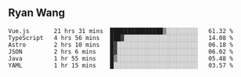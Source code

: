 ## Ryan Wang

<!--START_SECTION:waka-->

```text
Vue.js       21 hrs 31 mins  ███████████████▒░░░░░░░░░   61.32 %
TypeScript   4 hrs 56 mins   ███▓░░░░░░░░░░░░░░░░░░░░░   14.08 %
Astro        2 hrs 10 mins   █▓░░░░░░░░░░░░░░░░░░░░░░░   06.18 %
JSON         2 hrs 6 mins    █▓░░░░░░░░░░░░░░░░░░░░░░░   06.02 %
Java         1 hr 55 mins    █▒░░░░░░░░░░░░░░░░░░░░░░░   05.48 %
YAML         1 hr 15 mins    █░░░░░░░░░░░░░░░░░░░░░░░░   03.57 %
```

<!--END_SECTION:waka-->
